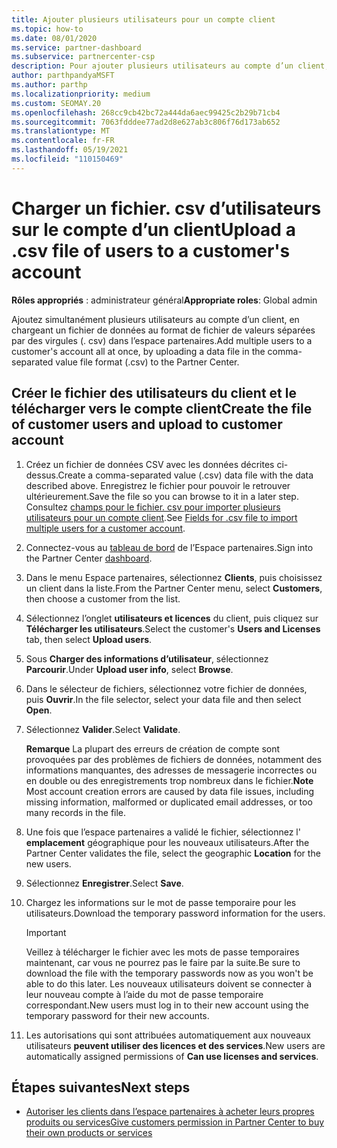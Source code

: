 ```yaml
---
title: Ajouter plusieurs utilisateurs pour un compte client
ms.topic: how-to
ms.date: 08/01/2020
ms.service: partner-dashboard
ms.subservice: partnercenter-csp
description: Pour ajouter plusieurs utilisateurs au compte d’un client, téléchargez un fichier de données dans l’espace partenaires à l’aide du format de fichier de valeurs séparées par des virgules (. csv).
author: parthpandyaMSFT
ms.author: parthp
ms.localizationpriority: medium
ms.custom: SEOMAY.20
ms.openlocfilehash: 268cc9cb42bc72a444da6aec99425c2b29b71cb4
ms.sourcegitcommit: 7063fdddee77ad2d8e627ab3c806f76d173ab652
ms.translationtype: MT
ms.contentlocale: fr-FR
ms.lasthandoff: 05/19/2021
ms.locfileid: "110150469"
---
```

# <a name="upload-a-csv-file-of-users-to-a-customers-account"></a><span data-ttu-id="65d5c-103">Charger un fichier. csv d’utilisateurs sur le compte d’un client</span><span class="sxs-lookup"><span data-stu-id="65d5c-103">Upload a .csv file of users to a customer's account</span></span>


<span data-ttu-id="65d5c-104">**Rôles appropriés** : administrateur général</span><span class="sxs-lookup"><span data-stu-id="65d5c-104">**Appropriate roles**: Global admin</span></span>

<span data-ttu-id="65d5c-105">Ajoutez simultanément plusieurs utilisateurs au compte d’un client, en chargeant un fichier de données au format de fichier de valeurs séparées par des virgules (. csv) dans l’espace partenaires.</span><span class="sxs-lookup"><span data-stu-id="65d5c-105">Add multiple users to a customer's account all at once, by uploading a data file in the comma-separated value file format (.csv) to the Partner Center.</span></span> 

## <a name="create-the-file-of-customer-users-and-upload-to-customer-account"></a><span data-ttu-id="65d5c-106">Créer le fichier des utilisateurs du client et le télécharger vers le compte client</span><span class="sxs-lookup"><span data-stu-id="65d5c-106">Create the file of customer users and upload to customer account</span></span>

1. <span data-ttu-id="65d5c-107">Créez un fichier de données CSV avec les données décrites ci-dessus.</span><span class="sxs-lookup"><span data-stu-id="65d5c-107">Create a comma-separated value (.csv) data file with the data described above.</span></span> <span data-ttu-id="65d5c-108">Enregistrez le fichier pour pouvoir le retrouver ultérieurement.</span><span class="sxs-lookup"><span data-stu-id="65d5c-108">Save the file so you can browse to it in a later step.</span></span> <span data-ttu-id="65d5c-109">Consultez [champs pour le fichier. csv pour importer plusieurs utilisateurs pour un compte client](file-customer-users.md).</span><span class="sxs-lookup"><span data-stu-id="65d5c-109">See [Fields for .csv file to import multiple users for a customer account](file-customer-users.md).</span></span> 

2. <span data-ttu-id="65d5c-110">Connectez-vous au [tableau de bord](https://partner.microsoft.com/dashboard) de l’Espace partenaires.</span><span class="sxs-lookup"><span data-stu-id="65d5c-110">Sign into the Partner Center [dashboard](https://partner.microsoft.com/dashboard).</span></span>

3. <span data-ttu-id="65d5c-111">Dans le menu Espace partenaires, sélectionnez **Clients**, puis choisissez un client dans la liste.</span><span class="sxs-lookup"><span data-stu-id="65d5c-111">From the Partner Center menu, select **Customers**, then choose a customer from the list.</span></span>

4. <span data-ttu-id="65d5c-112">Sélectionnez l’onglet **utilisateurs et licences** du client, puis cliquez sur **Télécharger les utilisateurs**.</span><span class="sxs-lookup"><span data-stu-id="65d5c-112">Select the customer's **Users and Licenses** tab, then select **Upload users**.</span></span>

5. <span data-ttu-id="65d5c-113">Sous **Charger des informations d’utilisateur**, sélectionnez **Parcourir**.</span><span class="sxs-lookup"><span data-stu-id="65d5c-113">Under **Upload user info**, select **Browse**.</span></span>

6. <span data-ttu-id="65d5c-114">Dans le sélecteur de fichiers, sélectionnez votre fichier de données, puis **Ouvrir**.</span><span class="sxs-lookup"><span data-stu-id="65d5c-114">In the file selector, select your data file and then select **Open**.</span></span>

7. <span data-ttu-id="65d5c-115">Sélectionnez **Valider**.</span><span class="sxs-lookup"><span data-stu-id="65d5c-115">Select **Validate**.</span></span>

    <span data-ttu-id="65d5c-116">**Remarque**  La plupart des erreurs de création de compte sont provoquées par des problèmes de fichiers de données, notamment des informations manquantes, des adresses de messagerie incorrectes ou en double ou des enregistrements trop nombreux dans le fichier.</span><span class="sxs-lookup"><span data-stu-id="65d5c-116">**Note**  Most account creation errors are caused by data file issues, including missing information, malformed or duplicated email addresses, or too many records in the file.</span></span>

8. <span data-ttu-id="65d5c-117">Une fois que l’espace partenaires a validé le fichier, sélectionnez l' **emplacement** géographique pour les nouveaux utilisateurs.</span><span class="sxs-lookup"><span data-stu-id="65d5c-117">After the Partner Center validates the file, select the geographic **Location** for the new users.</span></span>
9. <span data-ttu-id="65d5c-118">Sélectionnez **Enregistrer**.</span><span class="sxs-lookup"><span data-stu-id="65d5c-118">Select **Save**.</span></span>
10. <span data-ttu-id="65d5c-119">Chargez les informations sur le mot de passe temporaire pour les utilisateurs.</span><span class="sxs-lookup"><span data-stu-id="65d5c-119">Download the temporary password information for the users.</span></span>

    >[!IMPORTANT]
    > <span data-ttu-id="65d5c-120">Veillez à télécharger le fichier avec les mots de passe temporaires maintenant, car vous ne pourrez pas le faire par la suite.</span><span class="sxs-lookup"><span data-stu-id="65d5c-120">Be sure to download the file with the temporary passwords now as you won't be able to do this later.</span></span> <span data-ttu-id="65d5c-121">Les nouveaux utilisateurs doivent se connecter à leur nouveau compte à l’aide du mot de passe temporaire correspondant.</span><span class="sxs-lookup"><span data-stu-id="65d5c-121">New users must log in to their new account using the temporary password for their new accounts.</span></span>

11. <span data-ttu-id="65d5c-122">Les autorisations qui sont attribuées automatiquement aux nouveaux utilisateurs **peuvent utiliser des licences et des services**.</span><span class="sxs-lookup"><span data-stu-id="65d5c-122">New users are automatically assigned permissions of **Can use licenses and services**.</span></span> 

## <a name="next-steps"></a><span data-ttu-id="65d5c-123">Étapes suivantes</span><span class="sxs-lookup"><span data-stu-id="65d5c-123">Next steps</span></span>

- [<span data-ttu-id="65d5c-124">Autoriser les clients dans l’espace partenaires à acheter leurs propres produits ou services</span><span class="sxs-lookup"><span data-stu-id="65d5c-124">Give customers permission in Partner Center to buy their own products or services</span></span>](give-customers-permission.md)
